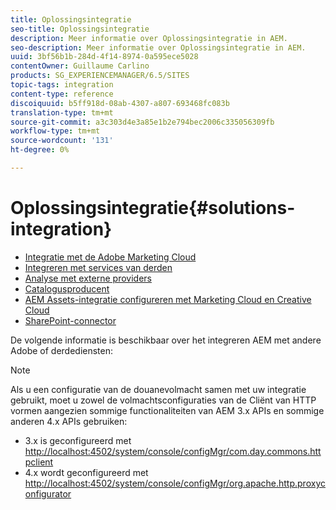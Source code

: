 ```yaml
---
title: Oplossingsintegratie
seo-title: Oplossingsintegratie
description: Meer informatie over Oplossingsintegratie in AEM.
seo-description: Meer informatie over Oplossingsintegratie in AEM.
uuid: 3bf56b1b-284d-4f14-8974-0a595ece5028
contentOwner: Guillaume Carlino
products: SG_EXPERIENCEMANAGER/6.5/SITES
topic-tags: integration
content-type: reference
discoiquuid: b5ff918d-08ab-4307-a807-693468fc083b
translation-type: tm+mt
source-git-commit: a3c303d4e3a85e1b2e794bec2006c335056309fb
workflow-type: tm+mt
source-wordcount: '131'
ht-degree: 0%

---
```



# Oplossingsintegratie{#solutions-integration}

* [Integratie met de Adobe Marketing Cloud](/help/sites-administering/marketing-cloud.md)
* [Integreren met services van derden](/help/sites-administering/third-party-services.md)
* [Analyse met externe providers](/help/sites-administering/external-providers.md)
* [Catalogusproducent](/help/sites-administering/catalog-producer.md)
* [AEM Assets-integratie configureren met Marketing Cloud en Creative Cloud](/help/sites-administering/configure-assets-cc-integration.md)
* [SharePoint-connector](/help/sites-administering/sharepoint-connector.md)

De volgende informatie is beschikbaar over het integreren AEM met andere Adobe of derdediensten:

>[!NOTE]
>
>Als u een configuratie van de douanevolmacht samen met uw integratie gebruikt, moet u zowel de volmachtsconfiguraties van de Cliënt van HTTP vormen aangezien sommige functionaliteiten van AEM 3.x APIs en sommige anderen 4.x APIs gebruiken:
>
>* 3.x is geconfigureerd met [http://localhost:4502/system/console/configMgr/com.day.commons.httpclient](http://localhost:4502/system/console/configMgr/com.day.commons.httpclient)
>* 4.x wordt geconfigureerd met [http://localhost:4502/system/console/configMgr/org.apache.http.proxyconfigurator](http://localhost:4502/system/console/configMgr/org.apache.http.proxyconfigurator)

>



